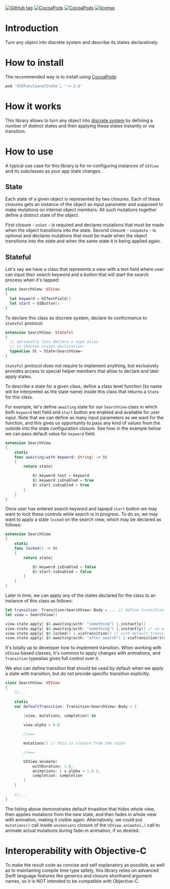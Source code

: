 [![GitHub tag](https://img.shields.io/github/tag/XCEssentials/FunctionalState.svg)](https://github.com/XCEssentials/FunctionalState/releases)
[![CocoaPods](https://img.shields.io/cocoapods/v/XCEFunctionalState.svg)](https://cocoapods.org/?q=XCEFunctionalState)
[![CocoaPods](https://img.shields.io/cocoapods/p/XCEFunctionalState.svg)](https://cocoapods.org/?q=XCEFunctionalState)
[![license](https://img.shields.io/github/license/XCEssentials/FunctionalState.svg)](https://opensource.org/licenses/MIT)

# Introduction

Turn any object into discrete system and describe its states declaratively.



# How to install

The recommended way is to install using [CocoaPods](https://cocoapods.org/?q=XCEFunctionalState):

```ruby
pod 'XCEFunctionalState', '~> 2.6'
```



# How it works

This library allows to turn any object into [discrete system](https://en.wikipedia.org/wiki/Discrete_system) by defining a number of distinct states and then applying these states instantly or via transition.



# How to use

A typical use case for this library is for re-configuring instances of `UIView` and its subclasses as your app state changes.



## State

Each state of a given object is represented by two closures. Each of these closures gets an instance of the object as input parameter and supposed to make mutations on internal object members. All such mutations together define a distinct state of the object.

First closure - `onSet` -  is required and declares mutations that must be made when the object transitions into the state. Second closure - `onUpdate` - is optional and declares mutations that must be made when the object transitions into the state and when the same state it is being applied again.



## Stateful

Let's say we have a class that represents a view with a text field where user can input their search keyword and a button that will start the search process when it's tapped:

```swift
class SearchView: UIView
{
  let keyword = UITextField()
  let start = UIButton()
}
```

To declare this class as discrete system, declare its conformance to `Stateful` protocol:

```swift
extension SearchView: Stateful
{
  // optionally lets declare a type alias
  // to shorten states declaration:
  typealias St = State<SearchView>
}
```

`Stateful` protocol does not require to implement anything, but exclusively provides access to special helper members that allow to declare and later apply states.

To describe a state for a given class, define a class level function (its name will be interpreted as the state name) inside this class that returns a `State` for this class.

For example, let's define `awaiting` state for our `SearchView` class in which both `keyword` text field and `start` button are enabled and available for user input. Note that we can define as many input parameters as we want for the function, and this gives us opportunity to pass any kind of values from the outside into the state configuration closure. See how in the example below we can pass default value for `keyword` field.

```swift
extension SearchView
{
    static
    func awaiting(with keyword: String) -> St
    {
        return state{

            $0.keyword.text = keyword
            $0.keyword.isEnabled = true
            $0.start.isEnabled = true
        }
    }
}
```

Once user has entered search keyword and tapepd `start` button we may want to lock these controls while search is in progress. To do so, we may want to apply a state `locked` on the search view, which may be declared as follows:

```swift
extension SearchView
{
    static
    func locked() -> St
    {
        return state{

            $0.keyword.isEnabled = false
            $0.start.isEnabled = false
        }
    }
}
```

Later in time, we can apply any of the states declared for the class to an instance of this class as follows:

```swift
let transition: Transition<SearchView>.Body = ... // define transition
let view = SearchView()

view.state.apply{ $0.awaiting(with: "something") }.instantly()
view.state.apply{ $0.awaiting(with: "something") }.instantly() // no effect
view.state.apply{ $0.locked() }.viaTransition() // with default transition
view.state.apply{ $0.awaiting(with: "after search") }.viaTransition(transition)
```

It's totally up to developer how to implement transition. When working with `UIView`-based classes, it's common to apply changes with animations, and `Transition` typealias gives full control over it.

We also can define transition that should be used by default when we apply a state with transition, but do not provide specific transition explicitly.

```swift
class SearchView: UIView
{
	//...
	
    static
    var defaultTransition: Transition<SearchView>.Body = {
    	
    	(view, mutations, completion) in

        view.alpha = 0.0

        //===

        mutations() // this is closure from the state

        //===

        UIView.animate(
        	withDuration: 1.0,
            animations: { v.alpha = 1.0 },
            completion: completion
        )
    }
	
	//...
}
```

The listing above demonstrates  default trnasition that hides whole view, then applies mutations from the new state, and then fades in whole view with animation, making it visible again. Alternatively, we could put `mutations()` call inside `animations` closure of the `UIView.animate(…)` call to animate actual mutations during fade-in animation, if so desired.

# Interoperability with Objective-C

To make the result code as concise and self explanatory as possible, as well as to maintaining compile time type safety, this library relies on advanced Swift language features like generics and closure shorthand argument names, so it is NOT intended to be compatible with Objective-C.